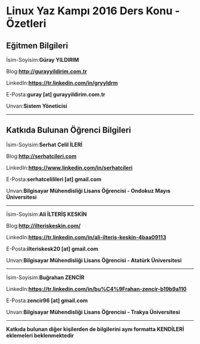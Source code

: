 # Linux Yaz Kampı 2016 Ders Konu - Özetleri

## Eğitmen Bilgileri
İsim-Soyisim:**Güray YILDIRIM**

Blog:**http://gurayyildirim.com.tr**

LinkedIn:**https://tr.linkedin.com/in/gryyldrm**

E-Posta:**guray [at] gurayyildirim.com.tr**

Unvan:**Sistem Yöneticisi**

---

## Katkıda Bulunan Öğrenci Bilgileri

İsim-Soyisim:**Serhat Celil İLERİ**

Blog:**http://serhatcileri.com**

LinkedIn:**https://www.linkedin.com/in/serhatcileri**

E-Posta:**serhatcelilileri [at] gmail.com**

Unvan:**Bilgisayar Mühendisliği Lisans Öğrencisi - Ondokuz Mayıs Üniversitesi**

---

İsim-Soyisim:**Ali İLTERİŞ KESKİN**

Blog:**http://ilteriskeskin.com/**

LinkedIn:**https://tr.linkedin.com/in/ali-ilteriş-keskin-4baa09113**

E-Posta:**ilteriskesk20 [at] gmail.com**

Unvan:**Bilgisayar Mühendisliği Lisans Öğrencisi - Atatürk Üniversitesi**

---

İsim-Soyisim:**Buğrahan ZENCİR**

LinkedIn:**https://tr.linkedin.com/in/bu%C4%9Frahan-zencir-b19b9a110**

E-Posta:**zencir96 [at] gmail.com**

Unvan:**Bilgisayar Mühendisliği Lisans Öğrencisi - Trakya Üniversitesi**

---


**Katkıda bulunan diğer kişilerden de bilgilerini aynı formatta KENDİLERİ eklemeleri beklenmektedir**
